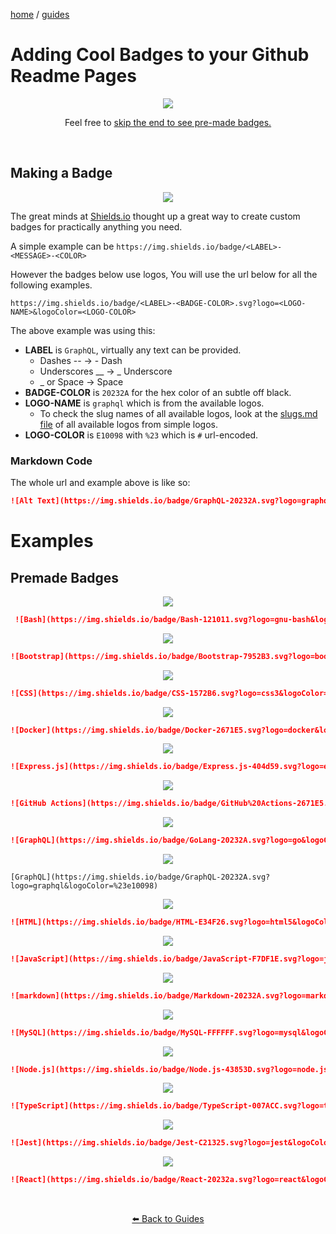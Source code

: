 <p><a href="/">home</a> / <a href="/guides">guides</a></p>
<div class="rainbow-retro"></div>

# Adding Cool Badges to your Github Readme Pages

<div align="center">
 <img src="https://img.shields.io/badge/GraphQL-20232A.svg?logo=graphql&logoColor=%23e10098" />
 <p>
  Feel free to <a href="#examples">skip the end to see pre-made badges. </a>
 </p>
</div> 
<p class="spacers"> <br /></p>


## Making a Badge



<div align="center">
 <p>
  <img src="https://img.shields.io/badge/GraphQL-20232A.svg?logo=graphql&logoColor=%23e10098" />
 </p>
</div> 


The great minds at [Shields.io](https://shields.io/) thought up a great way to create custom badges for practically anything you need. 

A simple example can be `https://img.shields.io/badge/<LABEL>-<MESSAGE>-<COLOR>`

However the badges below use logos, You will use the url below for all the following examples. 

`https://img.shields.io/badge/<LABEL>-<BADGE-COLOR>.svg?logo=<LOGO-NAME>&logoColor=<LOGO-COLOR>`

The above example was using this:

 * **LABEL** is `GraphQL`, virtually any text can be provided.
   * Dashes --	→	- Dash
   * Underscores __	→	_ Underscore
   * _ or Space  	→	  Space
 * **BADGE-COLOR** is `20232A` for the hex color of an subtle off black.
 * **LOGO-NAME** is `graphql` which is from the available logos. 
   * To check the slug names of all available logos, look at the <a href="https://github.com/simple-icons/simple-icons/blob/develop/slugs.md">slugs.md file</a> of all available logos from simple logos.
 * **LOGO-COLOR** is `E10098` with `%23` which is `#` url-encoded.


### Markdown Code

The whole url and example above is like so: 

```md
![Alt Text](https://img.shields.io/badge/GraphQL-20232A.svg?logo=graphql&logoColor=%23E10098)
```

# Examples

## Premade Badges 

<div align="center">
 <img src="https://img.shields.io/badge/Bash-121011.svg?logo=gnu-bash&logoColor=white" />
</div> 


```md
 ![Bash](https://img.shields.io/badge/Bash-121011.svg?logo=gnu-bash&logoColor=white)
```

<div align="center">
 <img src="https://img.shields.io/badge/Bootstrap-7952B3.svg?logo=bootstrap&logoColor=white" />
</div> 

```md
![Bootstrap](https://img.shields.io/badge/Bootstrap-7952B3.svg?logo=bootstrap&logoColor=white)
```

<div align="center">
 <img src="https://img.shields.io/badge/CSS-1572B6.svg?logo=css3&logoColor=white" />
</div> 
 
```md
![CSS](https://img.shields.io/badge/CSS-1572B6.svg?logo=css3&logoColor=white)
```

<div align="center">
 <img src="https://img.shields.io/badge/Docker-2671E5.svg?logo=docker&logoColor=white" />
</div> 

```md
![Docker](https://img.shields.io/badge/Docker-2671E5.svg?logo=docker&logoColor=white)
```

<div align="center">
 <img src="https://img.shields.io/badge/Express.js-404d59.svg?logo=express&logoColor=white" />
</div> 

```md
![Express.js](https://img.shields.io/badge/Express.js-404d59.svg?logo=express&logoColor=white)
```

<div align="center">
 <img src="https://img.shields.io/badge/GitHub%20Actions-2671E5.svg?logo=github%20actions&logoColor=white" />
</div> 

```md
![GitHub Actions](https://img.shields.io/badge/GitHub%20Actions-2671E5.svg?logo=github%20actions&logoColor=white)
```

<div align="center">
 <img src="https://img.shields.io/badge/GoLang-20232A.svg?logo=go&logoColor=%2379D4FD" />
</div> 

```md
![GraphQL](https://img.shields.io/badge/GoLang-20232A.svg?logo=go&logoColor=%2379D4FD)
```

<div align="center">
 <img src="https://img.shields.io/badge/GraphQL-20232A.svg?logo=graphql&logoColor=%23e10098" />
</div> 

```md!
[GraphQL](https://img.shields.io/badge/GraphQL-20232A.svg?logo=graphql&logoColor=%23e10098)
```

<div align="center">
 <img src="https://img.shields.io/badge/HTML-E34F26.svg?logo=html5&logoColor=white" />
</div> 

```md
![HTML](https://img.shields.io/badge/HTML-E34F26.svg?logo=html5&logoColor=white)
```

<div align="center">
 <img src="https://img.shields.io/badge/JavaScript-F7DF1E.svg?logo=javascript&logoColor=black" />
</div> 

```md
![JavaScript](https://img.shields.io/badge/JavaScript-F7DF1E.svg?logo=javascript&logoColor=black)
```

<div align="center">
 <img src="https://img.shields.io/badge/Markdown-20232A.svg?logo=markdown&logoColor=white" />
</div> 

```md
![markdown](https://img.shields.io/badge/Markdown-20232A.svg?logo=markdown&logoColor=white)
```

<div align="center">
 <img src="https://img.shields.io/badge/MySQL-FFFFFF.svg?logo=mysql&logoColor=%23007ACC" />
</div> 

```md
![MySQL](https://img.shields.io/badge/MySQL-FFFFFF.svg?logo=mysql&logoColor=%23007ACC)
```



<div align="center">
 <img src="https://img.shields.io/badge/Node.js-43853D.svg?logo=node.js&logoColor=white" />
</div> 

```md
![Node.js](https://img.shields.io/badge/Node.js-43853D.svg?logo=node.js&logoColor=white)
```

<div align="center">
 <img src="https://img.shields.io/badge/TypeScript-007ACC.svg?logo=typescript&logoColor=white" />
</div> 

```md
![TypeScript](https://img.shields.io/badge/TypeScript-007ACC.svg?logo=typescript&logoColor=white)
```

<div align="center">
 <img src="https://img.shields.io/badge/Jest-C21325.svg?logo=jest&logoColor=white" />
</div> 

```md
![Jest](https://img.shields.io/badge/Jest-C21325.svg?logo=jest&logoColor=white)
```

<div align="center">
 <img src="https://img.shields.io/badge/React-20232a.svg?logo=react&logoColor=%2361DAFB" />
</div> 

```md
![React](https://img.shields.io/badge/React-20232a.svg?logo=react&logoColor=%2361DAFB)
```








<p class="spacers"> <br /></p>
<div align="center" >
  <p>
    <a href="https://beau.sh/guides/">⬅️ Back to Guides</a>
  </p>
</div>
